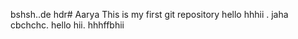 bshsh..de hdr# Aarya
This is my first  git repository
hello 
 hhhii . jaha cbchchc. hello hii. hhhffbhii
